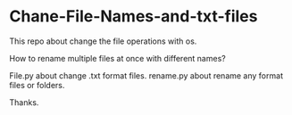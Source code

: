 # Chane-File-Names-and-txt-files

This repo about change the file operations with os.


How to rename multiple files at once with different names? 

File.py about change .txt format files.
rename.py about rename any format files or folders.

Thanks.
